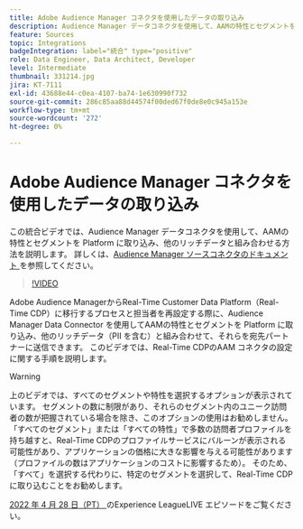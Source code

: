 ```yaml
---
title: Adobe Audience Manager コネクタを使用したデータの取り込み
description: Audience Manager データコネクタを使用して、AAMの特性とセグメントを Platform に取り込み、他のリッチデータと組み合わせる方法を説明します。
feature: Sources
topic: Integrations
badgeIntegration: label="統合" type="positive"
role: Data Engineer, Data Architect, Developer
level: Intermediate
thumbnail: 331214.jpg
jira: KT-7111
exl-id: 43688e44-c0ea-4107-ba74-1e630990f732
source-git-commit: 286c85aa88d44574f00ded67f0de8e0c945a153e
workflow-type: tm+mt
source-wordcount: '272'
ht-degree: 0%

---
```


# Adobe Audience Manager コネクタを使用したデータの取り込み

この統合ビデオでは、Audience Manager データコネクタを使用して、AAMの特性とセグメントを Platform に取り込み、他のリッチデータと組み合わせる方法を説明します。 詳しくは、[Audience Manager ソースコネクタのドキュメント ](https://experienceleague.adobe.com/docs/experience-platform/sources/connectors/adobe-applications/audience-manager.html) を参照してください。

>[!VIDEO](https://video.tv.adobe.com/v/331214/?learn=on&enablevpops)

Adobe Audience ManagerからReal-Time Customer Data Platform（Real-Time CDP）に移行するプロセスと担当者を再設定する際に、Audience Manager Data Connector を使用してAAMの特性とセグメントを Platform に取り込み、他のリッチデータ（PII を含む）と組み合わせて、それらを宛先パートナーに送信できます。 このビデオでは、Real-Time CDPのAAM コネクタの設定に関する手順を説明します。

>[!WARNING]
>
>上のビデオでは、すべてのセグメントや特性を選択するオプションが表示されています。 セグメントの数に制限があり、それらのセグメント内のユニーク訪問者の数が把握されている場合を除き、このオプションの使用はお勧めしません。 「すべてのセグメント」または「すべての特性」で多数の訪問者プロファイルを持ち越すと、Real-Time CDPのプロファイルサービスにバルーンが表示される可能性があり、アプリケーションの価格に大きな影響を与える可能性があります（プロファイルの数はアプリケーションのコストに影響するため）。 そのため、「すべて」を選択する代わりに、特定のセグメントを選択して、Real-Time CDPに取り込むことをお勧めします。
>
>[2022 年 4 月 28 日（PT） ](https://experienceleague.adobe.com/docs/experience-league-live-events/events/episodes/exl-live-episode-04-28-22.html) のExperience LeagueLIVE エピソードをご覧ください。

